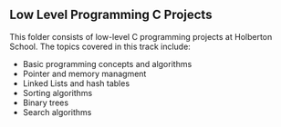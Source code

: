 ## Low Level Programming C Projects  
  
This folder consists of low-level C programming projects at Holberton School. The topics covered in this track include:
* Basic programming concepts and algorithms
* Pointer and memory managment
* Linked Lists and hash tables
* Sorting algorithms
* Binary trees
* Search algorithms
